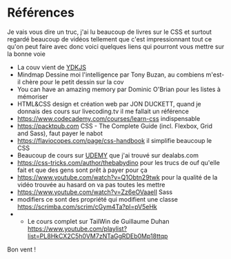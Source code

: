 # Références

Je vais vous dire un truc, j'ai lu beaucoup de livres sur le CSS et surtout regardé beaucoup de vidéos tellement que c'est impressionnant tout ce qu'on peut faire avec donc voici quelques liens qui pourront vous mettre sur la bonne voie

* La couv vient de [YDKJS](https://github.com/getify/You-Dont-Know-JS)
* Mindmap Dessine moi l'intelligence par Tony Buzan, au combiens m'est-il chère pour le petit dessin sur la cov
* You can have an amazing memory par Dominic O'Brian pour les listes à mémoriser
* HTML&CSS design et création web par JON DUCKETT, quand je donnais des cours sur livecoding.tv il me fallait un référence
* https://www.codecademy.com/courses/learn-css indispensable
* https://packtpub.com CSS - The Complete Guide (incl. Flexbox, Grid and Sass), faut payer le nabot
* https://flaviocopes.com/page/css-handbook il simplifie beaucoup le CSS
* Beaucoup de cours sur [UDEMY](https://udemy.com) que j'ai trouvé sur dealabs.com
* https://css-tricks.com/author/thebabydino pour les trucs de ouf qu'elle fait et que des gens sont prêt à payer pour ça
* https://www.youtube.com/watch?v=Q1Obtn29twk pour la qualité de la vidéo trouvée au hasard on va pas toutes les mettre
* https://www.youtube.com/watch?v=Zz6eOVaaelI Sass
* modifiers ce sont des propriété qui modifient une classe https://scrimba.com/scrim/cGym4Ta?pl=pV5eHk
* * Le cours complet sur TailWin de Guillaume Duhan https://www.youtube.com/playlist?list=PL8HkCX2C5h0VM7zNTaGgRDEb0Mp18ttqp

Bon vent !
